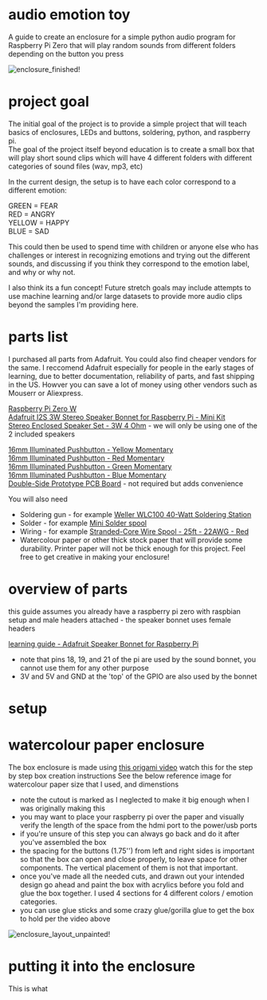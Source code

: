 # audio emotion toy

A guide to create an enclosure for a simple python audio program for Raspberry Pi Zero that will play random sounds from different folders depending on the button you press

![enclosure_finished!](/images/enclosure/enclosure_finished.jpg)

# project goal

The initial goal of the project is to provide a simple project that will teach basics of enclosures, LEDs and buttons, soldering, python, and raspberry pi.  
The goal of the project itself beyond education is to create a small box that will play short sound clips  which will have 4 different folders with different categories of sound files (wav, mp3, etc)  

In the current design, the setup is to have each color correspond to a different emotion: 

GREEN = FEAR  
RED = ANGRY  
YELLOW = HAPPY   
BLUE = SAD   

This could then be used to spend time with children or anyone else who has challenges or interest in recognizing emotions and trying out the different sounds, and discussing if you think they correspond to the emotion label, and why or why not.  

I also think its a fun concept! Future stretch goals may include attempts to use machine learning and/or large datasets to provide more audio clips beyond the samples I'm providing here. 

# parts list 

I purchased all parts from Adafruit. You could also find cheaper vendors for the same. I reccomend Adafruit especially for people in the early stages of learning, due to better documentation, reliability of parts, and fast shipping in the US. Howver you can save a lot of money using other vendors such as Mouserr or Aliexpress.

[Raspberry Pi Zero W](https://www.adafruit.com/product/3400?gclid=CjwKCAiA7ovTBRAQEiwAo8dPcT7r_diZ0nh_mxDEbGtFlZWElk7pgPRVqEoXtqhEhSXQYM8Y6hEbBBoCS2YQAvD_BwE)  
[Adafruit I2S 3W Stereo Speaker Bonnet for Raspberry Pi - Mini Kit](https://www.adafruit.com/product/3346)  
[Stereo Enclosed Speaker Set - 3W 4 Ohm](https://www.adafruit.com/product/1669) - we will only be using one of the 2 included speakers

[16mm Illuminated Pushbutton - Yellow Momentary](https://www.adafruit.com/product/1441)  
[16mm Illuminated Pushbutton - Red Momentary](https://www.adafruit.com/product/1439)  
[16mm Illuminated Pushbutton - Green Momentary](https://www.adafruit.com/product/1440)   
[16mm Illuminated Pushbutton - Blue Momentary](https://www.adafruit.com/product/1477)  
[Double-Side Prototype PCB Board](https://www.amazon.com/Double-Side-Prototype-Universal-Printed-Circuit/dp/B012YZ2Q3W?th=1) - not required but adds convenience  

You will also need
 - Soldering gun - for example [Weller WLC100 40-Watt Soldering Station](https://www.amazon.com/Weller-WLC100-40-Watt-Soldering-Station/dp/B000AS28UC)
 - Solder - for example [Mini Solder spool](https://www.adafruit.com/product/145)
 - Wiring - for example [Stranded-Core Wire Spool - 25ft - 22AWG - Red](https://www.adafruit.com/product/3068)
 - Watercolour paper or other thick stock paper that will provide some durability. Printer paper will not be thick enough for this project. Feel free to get creative in making your enclosure!

# overview of parts

this guide assumes you already have a raspberry pi zero with raspbian setup and male headers attached - the speaker bonnet uses female headers 

[learning guide - Adafruit Speaker Bonnet for Raspberry Pi](https://learn.adafruit.com/adafruit-speaker-bonnet-for-raspberry-pi/pinouts)
 - note that pins 18, 19, and 21 of the pi are used by the sound bonnet, you cannot use them for any other purpose
 - 3V and 5V and GND at the 'top' of the GPIO are also used by the bonnet

# setup



# watercolour paper enclosure

The box enclosure is made using [this origami video](https://youtu.be/R6TUvYCrdvM) watch this for the step by step box creation instructions
See the below reference image for watercolour paper size that I used, and dimenstions  

 - note the cutout is marked as I neglected to make it big enough when I was originally making this
 - you may want to place your raspberry pi over the paper and visually verify the length of the space from the hdmi port to the power/usb ports
 - if you're unsure of this step you can always go back and do it after you've assembled the box
 - the spacing for the buttons (1.75'') from left and right sides is important so that the box can open and close properly, to leave space for other components. The vertical placement of them is not that important.
 - once you've made all the needed cuts, and drawn out your intended design go ahead and paint the box with acrylics before you fold and glue the box together. I used 4 sections for 4 different colors / emotion categories.
 - you can use glue sticks and some crazy glue/gorilla glue to get the box to hold per the video above

![enclosure_layout_unpainted!](/images/enclosure/enclosure_layout_unpainted.png)


# putting it into the enclosure

This is what 
